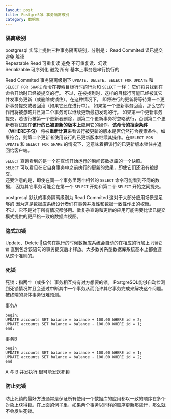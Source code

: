 ```yaml
---
layout: post
title: PostgreSQL 事务隔离级别
category: 数据库
---
```


### 隔离级别  
postgresql 实际上提供三种事务隔离级别，分别是：
Read Commited     读已提交    避免 脏读  
Repeatable Read   可重复读    避免 不可重复读、幻读  
Serializable      可序列化    避免 所有  基本上事务是串行执行的  

Read Commited 事务隔离级别下
`UPDATE`、`DELETE`、`SELECT FOR UPDATE` 和 `SELECT FOR SHARE` 命令在搜索目标行时的行为和 `SELECT` 一样： 它们将只找到在命令开始时已经被提交的行。 不过，在被找到时，这样的目标行可能已经被其它并发事务更新（或删除或锁住）。在这种情况下， 即将进行的更新将等待第一个更新事务提交或者回滚（如果它还在进行中）。 如果第一个更新事务回滚，那么它的作用将被忽略并且第二个事务可以继续更新最初发现的行。 如果第一个更新事务提交，若该行被第一个更新者删除，则第二个更新事务将忽略该行，否则第二个更新者将试图在**该行的已被更新的版本上**应用它的操作。**该命令的搜索条件（WHERE子句）** 将被**重新计算**来看该行被更新的版本是否仍然符合搜索条件。如果符合，则第二个更新者使用该行的已更新版本继续其操作。在`SELECT FOR UPDATE` 和 `SELECT FOR SHARE` 的情况下，这意味着把该行的已更新版本锁住并返回给客户端。 

`SELECT` 查询看到的是一个在查询开始运行的瞬间该数据库的一个快照。  
`SELECT` 可以看见在它自身事务中之前执行的更新的效果，即使它们还没有被提交。  
还要注意的是，即使在同一个事务里两个相邻的 `SELECT` 命令可能看到不同的数据， 因为其它事务可能会在第一个 `SELECT` 开始和第二个 `SELECT` 开始之间提交。

postgresql 默认的事务隔离级别为 Read Commited 这对于大部分应用场景是足够的 因为这是数据库系统设计者们在事务并发性和数据一致性作出的权衡。  
不过，它不是对于所有情况都够用。做复杂查询和更新的应用可能需要比读已提交模式提供的更严格一致的数据库视图。

### 隐式加锁
Update、Delete 语句在执行的时候数据库系统会自动的在相应的行加上 `行排它锁` 直到包含该语句的事务提交后才释放。大多数关系型数据库系统基本上都会遵从这个准则的。

### 死锁
死锁：指两个（或多个）事务相互持有对方想要的锁。
PostgreSQL能够自动检测到死锁情况并且会通过中断其中一个事务从而允许其它事务完成来解决这个问题。被终端的具体事务很难预测。

事务A
```shell
begin;
UPDATE accounts SET balance = balance + 100.00 WHERE id = 2;
UPDATE accounts SET balance = balance - 100.00 WHERE id = 1;
end;
```
事务B
```shell
begin
UPDATE accounts SET balance = balance + 100.00 WHERE id = 1;
UPDATE accounts SET balance = balance - 100.00 WHERE id = 2;
end
```
A 与 B 并发执行 很可能发送死锁

### 防止死锁
防止死锁的最好方法通常是保证所有使用一个数据库的应用都以一致的顺序在多个对象上获得锁。在上面的例子里，如果两个事务以同样的顺序更新那些行，那么就不会发生死锁。 